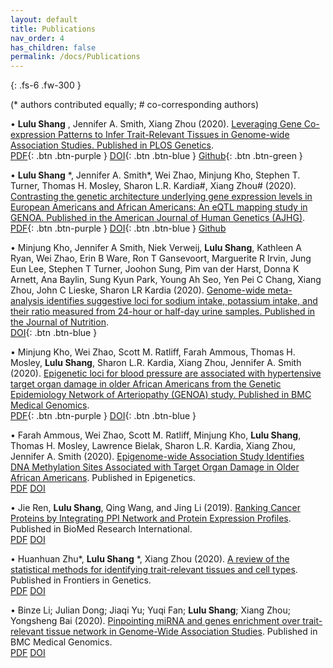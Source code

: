 ```yaml
---
layout: default
title: Publications
nav_order: 4
has_children: false
permalink: /docs/Publications
---
```


{: .fs-6 .fw-300 }


(* authors contributed equally; # co-corresponding authors)

•	**Lulu Shang** , Jennifer A. Smith, Xiang Zhou (2020). [Leveraging Gene Co-expression Patterns to Infer Trait-Relevant Tissues in Genome-wide Association Studies. Published in PLOS Genetics](https://journals.plos.org/plosgenetics/article?id=10.1371/journal.pgen.1008734).<br />
[PDF](https://raw.githubusercontent.com/shangll123/shangll123.github.io/master/papers/LuluShang_PlosGenetics2020.pdf){: .btn .btn-purple }
[DOI](https://journals.plos.org/plosgenetics/article?id=10.1371/journal.pgen.1008734){: .btn .btn-blue }
[Github](https://github.com/xzhoulab/CoCoNet){: .btn .btn-green }<br />

•	**Lulu Shang** \*, Jennifer A. Smith\*, Wei Zhao, Minjung Kho, Stephen T. Turner, Thomas H. Mosley, Sharon L.R. Kardia#, Xiang Zhou# (2020). [Contrasting the genetic architecture underlying gene expression levels in European Americans and African Americans: An eQTL mapping study in GENOA. Published in the American Journal of Human Genetics (AJHG)](https://www.sciencedirect.com/science/article/pii/S0002929720300781?via%3Dihub).<br />
[PDF](https://raw.githubusercontent.com/shangll123/shangll123.github.io/master/papers/LuluShang_AJHG2020.pdf){: .btn .btn-purple }
[DOI](https://www.sciencedirect.com/science/article/pii/S0002929720300781?via%3Dihub){: .btn .btn-blue }
[Github](https://github.com/shangll123/GENOA_eQTL)<br />

•	Minjung Kho, Jennifer A Smith, Niek Verweij, **Lulu Shang**, Kathleen A Ryan, Wei Zhao, Erin B Ware, Ron T Gansevoort, Marguerite R Irvin, Jung Eun Lee, Stephen T Turner, Joohon Sung, Pim van der Harst, Donna K Arnett, Ana Baylin, Sung Kyun Park, Young Ah Seo, Yen Pei C Chang, Xiang Zhou, John C Lieske, Sharon LR Kardia (2020). [Genome-wide meta-analysis identifies suggestive loci for sodium intake, potassium intake, and their ratio measured from 24-hour or half-day urine samples. Published in the Journal of Nutrition](https://academic.oup.com/jn/article-abstract/150/10/2635/5896940?redirectedFrom=fulltext).<br />
[DOI](https://academic.oup.com/jn/article-abstract/150/10/2635/5896940?redirectedFrom=fulltext){: .btn .btn-blue }<br />

•	Minjung Kho, Wei Zhao, Scott M. Ratliff, Farah Ammous, Thomas H. Mosley, **Lulu Shang**, Sharon L.R. Kardia, Xiang Zhou, Jennifer A. Smith (2020). [Epigenetic loci for blood pressure are associated with hypertensive target organ damage in older African Americans from the Genetic Epidemiology Network of Arteriopathy (GENOA) study. Published in BMC Medical Genomics](https://bmcmedgenomics.biomedcentral.com/articles/10.1186/s12920-020-00791-0).<br />
[PDF](https://raw.githubusercontent.com/shangll123/shangll123.github.io/master/papers/MJ_BMC2020.pdf){: .btn .btn-purple }
[DOI](https://bmcmedgenomics.biomedcentral.com/articles/10.1186/s12920-020-00791-0){: .btn .btn-blue }<br />

•	Farah Ammous, Wei Zhao, Scott M. Ratliff, Minjung Kho, **Lulu Shang**, Thomas H. Mosley, Lawrence Bielak, Sharon L.R. Kardia, Xiang Zhou, Jennifer A. Smith (2020). [Epigenome-wide Association Study Identifies DNA Methylation Sites Associated with Target Organ Damage in Older African Americans](https://www.tandfonline.com/doi/full/10.1080/15592294.2020.1827717). Published in Epigenetics.<br />
[PDF](https://raw.githubusercontent.com/shangll123/shangll123.github.io/master/papers/FarahAmmous_Epigenetics2020.pdf)
[DOI](https://www.tandfonline.com/doi/full/10.1080/15592294.2020.1827717)<br />

•	Jie Ren, **Lulu Shang**, Qing Wang, and Jing Li (2019). [Ranking Cancer Proteins by Integrating PPI Network and Protein Expression Profiles](https://www.hindawi.com/journals/bmri/2019/3907195/). Published in BioMed Research International.<br />
[PDF](https://raw.githubusercontent.com/shangll123/shangll123.github.io/master/papers/Ren_BRI2019.pdf)
[DOI](https://www.hindawi.com/journals/bmri/2019/3907195/)<br />

•	Huanhuan Zhu*, **Lulu Shang** \*, Xiang Zhou (2020). [A review of the statistical methods for identifying trait-relevant tissues and cell types](https://www.frontiersin.org/articles/10.3389/fgene.2020.587887/full). Published in Frontiers in Genetics.<br />
[PDF](https://raw.githubusercontent.com/shangll123/shangll123.github.io/master/papers/HuanhuanZhu_Frontiers2021.pdf)
[DOI](https://www.frontiersin.org/articles/10.3389/fgene.2020.587887/full)<br />

•	Binze Li; Julian Dong; Jiaqi Yu; Yuqi Fan; **Lulu Shang**; Xiang Zhou; Yongsheng Bai  (2020). [Pinpointing miRNA and genes enrichment over trait-relevant tissue network in Genome-Wide Association Studies](https://link.springer.com/article/10.1186/s12920-020-00830-w). Published in BMC Medical Genomics.<br />
[PDF](https://raw.githubusercontent.com/shangll123/shangll123.github.io/master/papers/Li_BMC2020.pdf)
[DOI](https://link.springer.com/article/10.1186/s12920-020-00830-w)<br />



